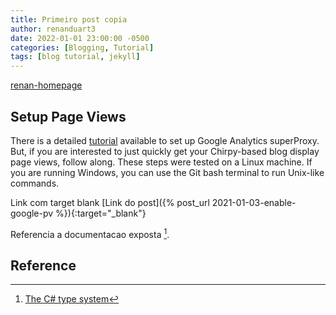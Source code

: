 ```yaml
---
title: Primeiro post copia
author: renanduart3
date: 2022-01-01 23:00:00 -0500
categories: [Blogging, Tutorial]
tags: [blog tutorial, jekyll]
---
```


[renan-homepage]

## Setup Page Views

There is a detailed [tutorial](https://developers.google.com/analytics/solutions/google-analytics-super-proxy) available to set up Google Analytics superProxy. But, if you are interested to just quickly get your Chirpy-based blog display page views, follow along. These steps were tested on a Linux machine. If you are running Windows, you can use the Git bash terminal to run Unix-like commands.

Link com target blank
[Link do post]({% post_url 2021-01-03-enable-google-pv %}){:target="_blank"}

Referencia a documentacao exposta [^jack2].




## Reference

[jackson-post]: https://github.com/cotes2020/jekyll-theme-chirpy/

[renan-homepage]: https://renanduart3.github.io

[^jack2]: [The C# type system](https://docs.microsoft.com/en-us/dotnet/csharp/fundamentals/types/#built-in-types)